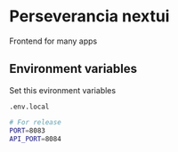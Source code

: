 # Perseverancia nextui

Frontend for many apps

## Environment variables

Set this evironment variables

```.env.local```

```bash
# For release
PORT=8083
API_PORT=8084
```
